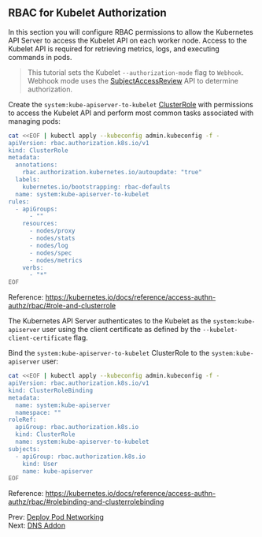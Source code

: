 ## RBAC for Kubelet Authorization

In this section you will configure RBAC permissions to allow the
Kubernetes API Server to access the Kubelet API on each worker
node. Access to the Kubelet API is required for retrieving metrics,
logs, and executing commands in pods.

> This tutorial sets the Kubelet `--authorization-mode` flag to
> `Webhook`. Webhook mode uses the
> [SubjectAccessReview](https://kubernetes.io/docs/admin/authorization/#checking-api-access)
> API to determine authorization.

[//]: # (host:master-1)


Create the `system:kube-apiserver-to-kubelet`
[ClusterRole](https://kubernetes.io/docs/admin/authorization/rbac/#role-and-clusterrole)
with permissions to access the Kubelet API and perform most common
tasks associated with managing pods:

```bash
cat <<EOF | kubectl apply --kubeconfig admin.kubeconfig -f -
apiVersion: rbac.authorization.k8s.io/v1
kind: ClusterRole
metadata:
  annotations:
    rbac.authorization.kubernetes.io/autoupdate: "true"
  labels:
    kubernetes.io/bootstrapping: rbac-defaults
  name: system:kube-apiserver-to-kubelet
rules:
  - apiGroups:
      - ""
    resources:
      - nodes/proxy
      - nodes/stats
      - nodes/log
      - nodes/spec
      - nodes/metrics
    verbs:
      - "*"
EOF
```
Reference: https://kubernetes.io/docs/reference/access-authn-authz/rbac/#role-and-clusterrole

The Kubernetes API Server authenticates to the Kubelet as the `system:kube-apiserver` user using the client certificate as defined by the `--kubelet-client-certificate` flag.

Bind the `system:kube-apiserver-to-kubelet` ClusterRole to the `system:kube-apiserver` user:

```bash
cat <<EOF | kubectl apply --kubeconfig admin.kubeconfig -f -
apiVersion: rbac.authorization.k8s.io/v1
kind: ClusterRoleBinding
metadata:
  name: system:kube-apiserver
  namespace: ""
roleRef:
  apiGroup: rbac.authorization.k8s.io
  kind: ClusterRole
  name: system:kube-apiserver-to-kubelet
subjects:
  - apiGroup: rbac.authorization.k8s.io
    kind: User
    name: kube-apiserver
EOF
```
Reference: https://kubernetes.io/docs/reference/access-authn-authz/rbac/#rolebinding-and-clusterrolebinding

Prev: [Deploy Pod Networking](13-configure-pod-networking.md)</br>
Next: [DNS Addon](15-dns-addon.md)

